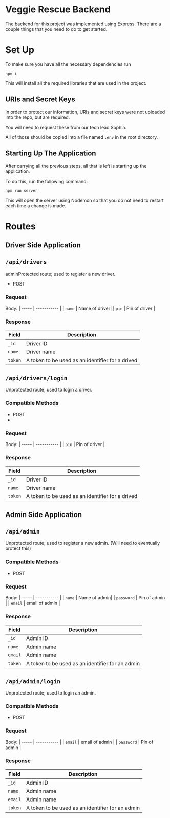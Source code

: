 # Veggie Rescue Backend

The backend for this project was implemented using Express. There are a couple things that you need to do to get started.

# Set Up

To make sure you have all the necessary dependencies run

```
npm i
```

This will install all the required libraries that are used in the project.

## URIs and Secret Keys

In order to protect our information, URIs and secret keys were not uploaded into the repo, but are required.

You will need to request these from our tech lead Sophia.

All of those should be copied into a file named `.env` in the root directory.

## Starting Up The Application

After carrying all the previous steps, all that is left is starting up the application.

To do this, run the following command:

```
npm run server
```

This will open the server using Nodemon so that you do not need to restart each time a change is made.

# Routes

## Driver Side Application

## `/api/drivers`

adminProtected route; used to register a new driver.

- POST

### Request

Body:
| ----- | ----------- |
| `name` | Name of driver|
| `pin` | Pin of driver |

### Response

| Field   | Description                                      |
| ------- | ------------------------------------------------ |
| `_id`   | Driver ID                                        |
| `name`  | Driver name                                      |
| `token` | A token to be used as an identifier for a drived |



## `/api/drivers/login`

Unprotected route; used to login a driver.
### Compatible Methods

- POST
- 
### Request

Body:
| ----- | ----------- |
| `pin` | Pin of driver |

### Response

| Field   | Description                                      |
| ------- | ------------------------------------------------ |
| `_id`   | Driver ID                                        |
| `name`  | Driver name                                      |
| `token` | A token to be used as an identifier for a drived |



## Admin Side Application

## `/api/admin`

Unprotected route; used to register a new admin. (Will need to eventually protect this)

### Compatible Methods

- POST

### Request

Body:
| ----- | ----------- |
| `name` | Name of admin|
| `password` | Pin of admin |
| `email` | email of admin |

### Response

| Field   | Description                                      |
| ------- | ------------------------------------------------ |
| `_id`   | Admin ID                                         |
| `name`  | Admin name                                       |
| `email` | Admin name                                       |
| `token` | A token to be used as an identifier for an admin |

## `/api/admin/login`

Unprotected route; used to login an admin.

### Compatible Methods

- POST

### Request

Body:
| ----- | ----------- |
| `email` | email of admin |
| `password` | Pin of admin |

### Response

| Field   | Description                                      |
| ------- | ------------------------------------------------ |
| `_id`   | Admin ID                                         |
| `name`  | Admin name                                       |
| `email` | Admin name                                       |
| `token` | A token to be used as an identifier for an admin |


